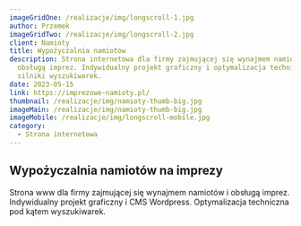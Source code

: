 ```yaml
---
imageGridOne: /realizacje/img/longscroll-1.jpg
author: Przemek
imageGridTwo: /realizacje/img/longscroll-2.jpg
client: Namioty
title: Wypożyczalnia namiotów
description: Strona internetowa dla firmy zajmującej się wynajmem namiotów i
  obsługą imprez. Indywidualny projekt graficzny i optymalizacja techniczna pod
  silniki wyszukiwarek.
date: 2023-05-15
link: https://imprezowe-namioty.pl/
thumbnail: /realizacje/img/namioty-thumb-big.jpg
imageMain: /realizacje/img/namioty-thumb-big.jpg
imageMobile: /realizacje/img/longscroll-mobile.jpg
category:
  - Strona internetowa
---
```

## Wypożyczalnia namiotów na imprezy

Strona www dla firmy zajmującej się wynajmem namiotów i obsługą imprez. Indywidualny projekt graficzny i CMS Wordpress. Optymalizacja techniczna pod kątem wyszukiwarek.